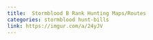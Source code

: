 ```yaml
---
title:  Stormblood B Rank Hunting Maps/Routes
categories: stormblood hunt-bills
link: https://imgur.com/a/24yJV
---
```

